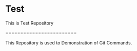 # Test
This is Test Repository

========================

This Repository is used to Demonstration of Git Commands.

